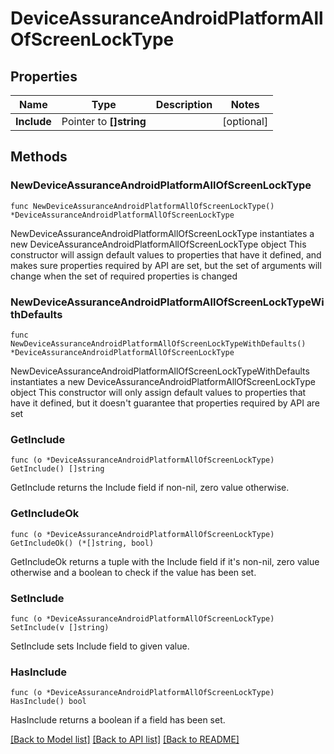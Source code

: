 # DeviceAssuranceAndroidPlatformAllOfScreenLockType

## Properties

Name | Type | Description | Notes
------------ | ------------- | ------------- | -------------
**Include** | Pointer to **[]string** |  | [optional] 

## Methods

### NewDeviceAssuranceAndroidPlatformAllOfScreenLockType

`func NewDeviceAssuranceAndroidPlatformAllOfScreenLockType() *DeviceAssuranceAndroidPlatformAllOfScreenLockType`

NewDeviceAssuranceAndroidPlatformAllOfScreenLockType instantiates a new DeviceAssuranceAndroidPlatformAllOfScreenLockType object
This constructor will assign default values to properties that have it defined,
and makes sure properties required by API are set, but the set of arguments
will change when the set of required properties is changed

### NewDeviceAssuranceAndroidPlatformAllOfScreenLockTypeWithDefaults

`func NewDeviceAssuranceAndroidPlatformAllOfScreenLockTypeWithDefaults() *DeviceAssuranceAndroidPlatformAllOfScreenLockType`

NewDeviceAssuranceAndroidPlatformAllOfScreenLockTypeWithDefaults instantiates a new DeviceAssuranceAndroidPlatformAllOfScreenLockType object
This constructor will only assign default values to properties that have it defined,
but it doesn't guarantee that properties required by API are set

### GetInclude

`func (o *DeviceAssuranceAndroidPlatformAllOfScreenLockType) GetInclude() []string`

GetInclude returns the Include field if non-nil, zero value otherwise.

### GetIncludeOk

`func (o *DeviceAssuranceAndroidPlatformAllOfScreenLockType) GetIncludeOk() (*[]string, bool)`

GetIncludeOk returns a tuple with the Include field if it's non-nil, zero value otherwise
and a boolean to check if the value has been set.

### SetInclude

`func (o *DeviceAssuranceAndroidPlatformAllOfScreenLockType) SetInclude(v []string)`

SetInclude sets Include field to given value.

### HasInclude

`func (o *DeviceAssuranceAndroidPlatformAllOfScreenLockType) HasInclude() bool`

HasInclude returns a boolean if a field has been set.


[[Back to Model list]](../README.md#documentation-for-models) [[Back to API list]](../README.md#documentation-for-api-endpoints) [[Back to README]](../README.md)


